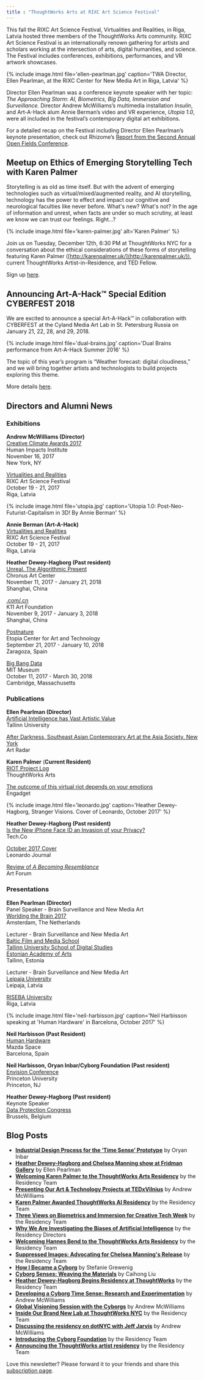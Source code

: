 ```yaml
---
title : "ThoughtWorks Arts at RIXC Art Science Festival"
---
```


This fall the RIXC Art Science Festival, Virtualities and Realities, in Riga, Latvia hosted three members of the ThoughtWorks Arts community. RIXC Art Science Festival is an internationally renown gathering for artists and scholars working at the intersection of arts, digital humanities, and science. The Festival includes conferences, exhibitions, performances, and VR artwork showcases.

{% include image.html file='ellen-pearlman.jpg'
   caption='TWA Director, Ellen Pearlman, at the RIXC Center for New Media Art in Riga, Latvia' %}

Director Ellen Pearlman was a conference keynote speaker with her topic: _The Approaching Storm: AI, Biometrics, Big Data, Immersion and Surveillance._ Director Andrew McWilliams’s multimedia installation _Insulin_, and Art-A-Hack alum Annie Berman’s video and VR experience, _Utopia 1.0_, were all included in the festival’s contemporary digital art exhibitions.

<!--excerpt-ends-->

For a detailed recap on the Festival including Director Ellen Pearlman’s keynote presentation, check out Rhizome’s [Report from the Second Annual Open Fields Conference](http://rhizome.org/editorial/2017/nov/27/report-from-the-second-annual-open-fields-conference/).

## Meetup on Ethics of Emerging Storytelling Tech with Karen Palmer

Storytelling is as old as time itself. But with the advent of emerging technologies such as virtual/mixed/augmented reality, and AI storytelling, technology has the power to effect and impact our cognitive and neurological faculties like never before. What's new? What's not? In the age of information and unrest, when facts are under so much scrutiny, at least we know we can trust our feelings. Right...?

{% include image.html file='karen-palmer.jpg'
   alt='Karen Palmer' %}

Join us on Tuesday, December 12th, 6:30 PM at ThoughtWorks NYC for a conversation about the ethical considerations of these forms of storytelling featuring Karen Palmer ([http://karenpalmer.uk/](http://karenpalmer.uk/)), current ThoughtWorks Artist-in-Residence, and TED Fellow.

Sign up [here](https://www.meetup.com/Ethical-Tech/events/243577410/).

## Announcing Art-A-Hack™ Special Edition CYBERFEST 2018

We are excited to announce a special Art-A-Hack™ in collaboration with CYBERFEST at the Cyland Media Art Lab in St. Petersburg Russia on January 21, 22, 28, and 29, 2018.

{% include image.html file='dual-brains.jpg'
   caption='Dual Brains performance from Art-A-Hack Summer 2016' %}

The topic of this year’s program is “Weather forecast: digital cloudiness,” and we will bring together artists and technologists to build projects exploring this theme.

More details [here](https://artahack.io/winter-2018/call/).

## Directors and Alumni News

### Exhibitions

**Andrew McWilliams (Director)**  
[Creative Climate Awards 2017](https://www.humanimpactsinstitute.org/cca2017)  
Human Impacts Institute  
November 16, 2017  
New York, NY  

[Virtualities and Realities](http://virtualitiesandrealities.rixc.org/21-2/)  
RIXC Art Science Festival  
October 19 - 21, 2017  
Riga, Latvia

{% include image.html file='utopia.jpg'
   caption='Utopia 1.0: Post-Neo-Futurist-Capitalism in 3D! By Annie Berman' %}

**Annie Berman (Art-A-Hack)**  
[Virtualities and Realities](http://virtualitiesandrealities.rixc.org/10-2/)  
RIXC Art Science Festival  
October 19 - 21, 2017  
Riga, Latvia  

**Heather Dewey-Hagborg (Past resident)**  
[Unreal. The Algorithmic Present](http://www.chronusartcenter.org/en/unreal/)  
Chronus Art Center  
November 11, 2017 - January 21, 2018  
Shanghai, China  

[.com/.cn](http://www.k11artfoundation.org/en/programme/com-cn-shanghai/)  
K11 Art Foundation  
November 9, 2017 - January 3, 2018  
Shanghai, China  

[Postnature](http://www.fundacionzcc.org/en/news/art-biotechnology-etopia-2338.html)  
Etopia Center for Art and Technology  
September 21, 2017 - January 10, 2018  
Zaragoza, Spain  

[Big Bang Data](https://mitmuseum.mit.edu/bigbangdata)  
MIT Museum  
October 11, 2017 - March 30, 2018  
Cambridge, Massachusetts

### Publications

**Ellen Pearlman (Director)**  
[Artificial Intelligence has Vast Artistic Value](http://media.tlu.ee/artificial-intelligence-has-vast-artistic-value/)  
Tallinn University  

[After Darkness, Southeast Asian Contemporary Art at the Asia Society, New York](http://artradarjournal.com/2017/11/19/after-darkness-southeast-asian-contemporary-art-at-asia-society-new-york/)  
Art Radar  

**Karen Palmer** (**Current Resident)**  
[RIOT Project Log](https://riot.thoughtworksarts.io/)  
ThoughtWorks Arts  

[The outcome of this virtual riot depends on your emotions](https://www.engadget.com/2017/10/13/riot-2-interactive-film-karen-palmer-interview/)  
Engadget

{% include image.html file='leonardo.jpg'
   caption='Heather Dewey-Hagborg, Stranger Visions. Cover of Leonardo, October 2017' %}

**Heather Dewey-Hagborg (Past resident)**  
[Is the New iPhone Face ID an Invasion of your Privacy?](https://tech.co/new-iphone-x-face-id-invasion-privacy-2017-10)  
Tech.Co  

[October 2017 Cover](https://www.leonardo.info/journal-issue/leonardo/50/5)  
Leonardo Journal  

[Review of _A Becoming Resemblance_](https://www.artforum.com/inprint/issue=201709&id=71799)  
Art Forum

### Presentations

**Ellen Pearlman (Director)**  
Panel Speaker - Brain Surveillance and New Media Art  
[Worlding the Brain 2017](https://worldingthebrain2017.com/)  
Amsterdam, The Netherlands  

Lecturer - Brain Surveillance and New Media Art  
[Baltic Film and Media School](http://www.tlu.ee/bfm/)  
[Tallinn University School of Digital Studies](http://www.tlu.ee/en/School-of-Digital-Technologies)  
[Estonian Academy of Arts](https://www.artun.ee/en/home/)  
Tallinn, Estonia  

Lecturer - Brain Surveillance and New Media Art  
[Leipaja University](https://www.liepu.lv/en/)  
Leipaja, Latvia  

[RISEBA University](http://www.riseba.lv/en)  
Riga, Latvia

{% include image.html file='neil-harbisson.jpg'
   caption='Neil Harbisson speaking at \'Human Hardware\' in Barcelona, October 2017' %}

**Neil Harbisson (Past Resident)**  
[Human Hardware](https://www.mazda.es/noticias/mazda-rebels/cyborg-neil-harbisson/)  
Mazda Space  
Barcelona, Spain

**Neil Harbisson, Oryan Inbar/Cyborg Foundation (Past resident)**  
[Envision Conference](https://envision-conference.com/#about)  
Princeton University  
Princeton, NJ  

**Heather Dewey-Hagborg (Past resident)**  
Keynote Speaker  
[Data Protection Congress](https://iapp.org/conference/iapp-europe-data-protection-congress/)  
Brussels, Belgium

## Blog Posts

*   [**Industrial Design Process for the ‘Time Sense’ Prototype**](https://thoughtworksarts.io/blog/industrial-design-time-sense-prototype/) by Oryan Inbar
*   [**Heather Dewey-Hagborg and Chelsea Manning show at Fridman Gallery**](https://thoughtworksarts.io/blog/heather-chelsea-show-fridman/) by Ellen Pearlman
*   [**Welcoming Karen Palmer to the ThoughtWorks Arts Residency**](https://thoughtworksarts.io/blog/welcoming-karen-palmer/) by the Residency Team
*   [**Presenting Our Art & Technology Projects at TEDxVilnius**](https://thoughtworksarts.io/blog/presenting-our-work-tedx/) by Andrew McWilliams
*   [**Karen Palmer Awarded ThoughtWorks AI Residency**](https://thoughtworksarts.io/blog/karen-palmer-ai-residency/) by the Residency Team
*   [**Three Views on Biometrics and Immersion for Creative Tech Week**](https://thoughtworksarts.io/blog/three-views-biometrics-immersion/) by the Residency Team
*   [**Why We Are Investigating the Biases of Artificial Intelligence**](https://thoughtworksarts.io/blog/why-we-are-investigating-biases-artificial-intelligence/) by the Residency Directors
*   [**Welcoming Hannes Bend to the ThoughtWorks Arts Residency**](https://thoughtworksarts.io/blog/welcoming-hannes-bend/) by the Residency Team
*   [**Suppressed Images: Advocating for Chelsea Manning's Release**](https://thoughtworksarts.io/blog/suppressed-images-picturing-chelsea-manning/) by the Residency Team
*   [**How I Became a Cyborg**](https://thoughtworksarts.io/blog/how-i-became-a-cyborg/) by Stefanie Grewenig
*   [**Cyborg Senses: Weaving the Materials**](https://thoughtworksarts.io/blog/cyborg-senses-weaving-materials/) by Caihong Liu
*   [**Heather Dewey-Hagborg Begins Residency at ThoughtWorks**](https://thoughtworksarts.io/blog/introducing-heather-dewey-hagborg/) by the Residency Team
*   [**Developing a Cyborg Time Sense: Research and Experimentation**](https://thoughtworksarts.io/blog/team-gets-started-on-research/) by Andrew McWilliams
*   [**Global Visioning Session with the Cyborgs**](https://thoughtworksarts.io/blog/visioning-session-with-the-cyborgs/) by Andrew McWilliams
*   [**Inside Our Brand New Lab at ThoughtWorks NYC**](https://thoughtworksarts.io/blog/inside-our-brand-new-hack-lab/) by the Residency Team
*   [**Discussing the residency on dotNYC with Jeff Jarvis**](https://thoughtworksarts.io/blog/appearance-on-dotnyc/) by Andrew McWilliams
*   [**Introducing the Cyborg Foundation**](https://thoughtworksarts.io/blog/introducing-cyborg-foundation/) by the Residency Team
*   [**Announcing the ThoughtWorks artist residency**](https://thoughtworksarts.io/blog/announcing-the-program/) by the Residency Team

Love this newsletter? Please forward it to your friends and share this [subscription page](https://thoughtworksarts.io/newsletters/).